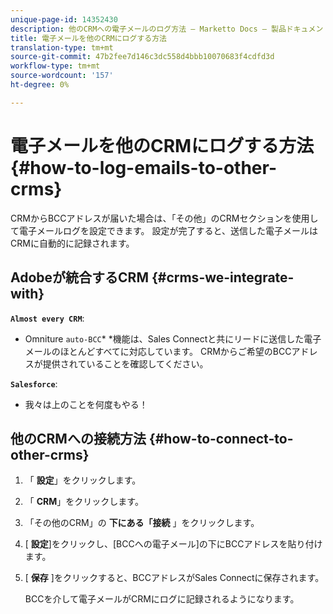 ```yaml
---
unique-page-id: 14352430
description: 他のCRMへの電子メールのログ方法 — Marketto Docs — 製品ドキュメント
title: 電子メールを他のCRMにログする方法
translation-type: tm+mt
source-git-commit: 47b2fee7d146c3dc558d4bbb10070683f4cdfd3d
workflow-type: tm+mt
source-wordcount: '157'
ht-degree: 0%

---
```



# 電子メールを他のCRMにログする方法 {#how-to-log-emails-to-other-crms}

CRMからBCCアドレスが届いた場合は、「その他」のCRMセクションを使用して電子メールログを設定できます。 設定が完了すると、送信した電子メールはCRMに自動的に記録されます。

## Adobeが統合するCRM {#crms-we-integrate-with}

**`Almost every CRM`**:

* Omniture `auto-BCC`* *機能は、Sales Connectと共にリードに送信した電子メールのほとんどすべてに対応しています。 CRMからご希望のBCCアドレスが提供されていることを確認してください。

**`Salesforce`**:

* 我々は上のことを何度もやる！

## 他のCRMへの接続方法 {#how-to-connect-to-other-crms}

1. 「 **設定**」をクリックします。
1. 「 **CRM**」をクリックします。
1. 「その他のCRM」の **下にある「接続** 」をクリックします。
1. [ **設定**]をクリックし、[BCCへの電子メール]の下にBCCアドレスを貼り付けます。
1. [ **保存** ]をクリックすると、BCCアドレスがSales Connectに保存されます。

   BCCを介して電子メールがCRMにログに記録されるようになります。

